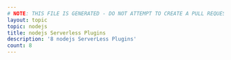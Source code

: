 ```yaml
---
# NOTE: THIS FILE IS GENERATED - DO NOT ATTEMPT TO CREATE A PULL REQUEST TO UPDATE THE DATA. 
layout: topic
topic: nodejs
title: nodejs Serverless Plugins
description: '8 nodejs ServerLess Plugins'
count: 8
---
```

